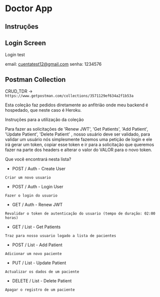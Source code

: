 # Doctor App

## Instruções

## Login Screen

Login test

email: cuentatest12@gmail.com
senha: 1234576

## Postman Collection

CRUD_TDR -> `https://www.getpostman.com/collections/3571129ef634a2f1b53a`

Esta coleção faz pedidos diretamente ao anfitrião onde meu backend é hospedado, que neste caso é Heroku.

Instruções para a utilização da coleção

Para fazer as solicitações de 'Renew JWT', 'Get Patients', 'Add Patient', 'Update Patient', 'Delete Patient' , nosso usuário deve ser validado, para validar um usuário nós simplesmente fazemos uma petição de login e ele irá gerar um token, copiar esse token e ir para a solicitação que queremos fazer na parte dos headers e alterar o valor do VALOR para o novo token.

Que você encontrará nesta lista?

- POST / Auth - Create User

`Criar um novo usuario`

- POST / Auth - Login User

`Fazer o login do usuario`

- GET / Auth - Renew JWT

`Revalidar o token de autenticação do usuario (tempo de duração: 02:00 horas)`

- GET / List - Get Patients

`Traz para nosso usuario logado a lista de pacientes`

- POST / List - Add Patient

`Adicionar um novo paciente`

- PUT / List - Update Patient

`Actualizar os dados de um paciente`

- DELETE / List - Delete Patient

`Apagar o registro de um paciente`

